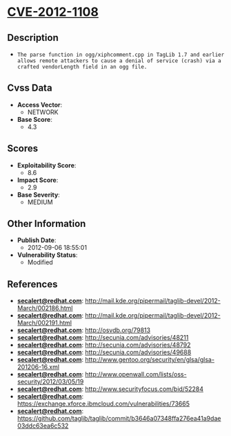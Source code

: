 
# [CVE-2012-1108](https://cve.mitre.org/cgi-bin/cvename.cgi?name=CVE-2012-1108)

## Description

- `The parse function in ogg/xiphcomment.cpp in TagLib 1.7 and earlier allows remote attackers to cause a denial of service (crash) via a crafted vendorLength field in an ogg file.`

## Cvss Data

- **Access Vector**:
  - NETWORK
- **Base Score**:
  - 4.3

## Scores

- **Exploitability Score**:
  - 8.6
- **Impact Score**:
  - 2.9
- **Base Severity**:
  - MEDIUM

## Other Information

- **Publish Date**:
  - 2012-09-06 18:55:01
- **Vulnerability Status**:
  - Modified

## References

- **secalert@redhat.com**: http://mail.kde.org/pipermail/taglib-devel/2012-March/002186.html
- **secalert@redhat.com**: http://mail.kde.org/pipermail/taglib-devel/2012-March/002191.html
- **secalert@redhat.com**: http://osvdb.org/79813
- **secalert@redhat.com**: http://secunia.com/advisories/48211
- **secalert@redhat.com**: http://secunia.com/advisories/48792
- **secalert@redhat.com**: http://secunia.com/advisories/49688
- **secalert@redhat.com**: http://www.gentoo.org/security/en/glsa/glsa-201206-16.xml
- **secalert@redhat.com**: http://www.openwall.com/lists/oss-security/2012/03/05/19
- **secalert@redhat.com**: http://www.securityfocus.com/bid/52284
- **secalert@redhat.com**: https://exchange.xforce.ibmcloud.com/vulnerabilities/73665
- **secalert@redhat.com**: https://github.com/taglib/taglib/commit/b3646a07348ffa276ea41a9dae03ddc63ea6c532
